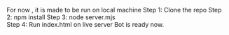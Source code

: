 For now , it is made to be run on local machine
Step 1:
  Clone the repo
Step 2:
  npm install
Step 3:
  node server.mjs  
Step 4:
  Run index.html on live server
Bot is ready now.
